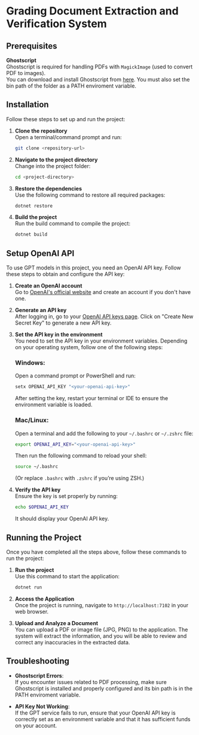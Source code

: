 # Grading Document Extraction and Verification System

## Prerequisites


 **Ghostscript**  
   Ghostscript is required for handling PDFs with `MagickImage` (used to convert PDF to images).  
   You can download and install Ghostscript from [here](https://ghostscript.com/releases/gsdnld.html).
   You must also set the bin path of the folder as a PATH enviroment variable.


## Installation

Follow these steps to set up and run the project:

1. **Clone the repository**  
   Open a terminal/command prompt and run:

   ```bash
   git clone <repository-url>
   ```

2. **Navigate to the project directory**  
   Change into the project folder:

   ```bash
   cd <project-directory>
   ```

3. **Restore the dependencies**  
   Use the following command to restore all required packages:

   ```bash
   dotnet restore
   ```

4. **Build the project**  
   Run the build command to compile the project:

   ```bash
   dotnet build
   ```

## Setup OpenAI API

To use GPT models in this project, you need an OpenAI API key. Follow these steps to obtain and configure the API key:

1. **Create an OpenAI account**  
   Go to [OpenAI's official website](https://openai.com) and create an account if you don't have one.

2. **Generate an API key**  
   After logging in, go to your [OpenAI API keys page](https://platform.openai.com/account/api-keys). Click on "Create New Secret Key" to generate a new API key.

3. **Set the API key in the environment**  
   You need to set the API key in your environment variables. Depending on your operating system, follow one of the following steps:

   ### Windows:
   Open a command prompt or PowerShell and run:

   ```bash
   setx OPENAI_API_KEY "<your-openai-api-key>"
   ```

   After setting the key, restart your terminal or IDE to ensure the environment variable is loaded.

   ### Mac/Linux:
   Open a terminal and add the following to your `~/.bashrc` or `~/.zshrc` file:

   ```bash
   export OPENAI_API_KEY="<your-openai-api-key>"
   ```

   Then run the following command to reload your shell:

   ```bash
   source ~/.bashrc
   ```

   (Or replace `.bashrc` with `.zshrc` if you’re using ZSH.)

4. **Verify the API key**  
   Ensure the key is set properly by running:

   ```bash
   echo $OPENAI_API_KEY
   ```

   It should display your OpenAI API key.

## Running the Project

Once you have completed all the steps above, follow these commands to run the project:

1. **Run the project**  
   Use this command to start the application:

   ```bash
   dotnet run
   ```

2. **Access the Application**  
   Once the project is running, navigate to `http://localhost:7102` in your web browser.

3. **Upload and Analyze a Document**  
   You can upload a PDF or image file (JPG, PNG) to the application. The system will extract the information, and you will be able to review and correct any inaccuracies in the extracted data.

## Troubleshooting

- **Ghostscript Errors**:  
   If you encounter issues related to PDF processing, make sure Ghostscript is installed and properly configured and its bin path is in the PATH enviroment variable.

- **API Key Not Working**:  
   If the GPT service fails to run, ensure that your OpenAI API key is correctly set as an environment variable and that it has sufficient funds on your account.
